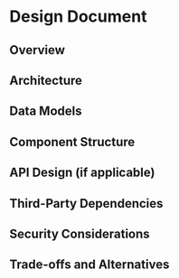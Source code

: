 # Design Document

## Overview

## Architecture

## Data Models

## Component Structure

## API Design (if applicable)

## Third-Party Dependencies

## Security Considerations

## Trade-offs and Alternatives

